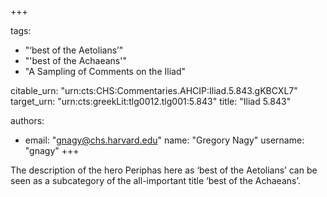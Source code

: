 +++

tags:
- "‘best of the Aetolians’"
- "&#39;best of the Achaeans&#39;"
- "A Sampling of Comments on the Iliad"

citable_urn: "urn:cts:CHS:Commentaries.AHCIP:Iliad.5.843.gKBCXL7"
target_urn: "urn:cts:greekLit:tlg0012.tlg001:5.843"
title: "Iliad 5.843"

authors:
- email: "gnagy@chs.harvard.edu"
  name: "Gregory Nagy"
  username: "gnagy"
+++

<p>The description of the hero Periphas here as ‘best of the Aetolians’ can be seen as a subcategory of the all-important title ‘best of the Achaeans’.  </p>